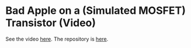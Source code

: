 # Bad Apple on a (Simulated MOSFET) Transistor (Video)

See the video [here](https://www.youtube.com/watch?v=RFqMyOe70EI). The repository is [here](https://github.com/LostBitset/mosfet-bad-apple). 
